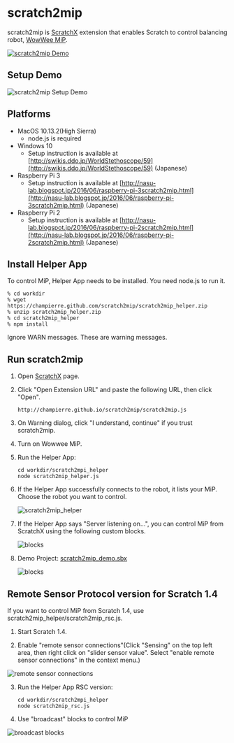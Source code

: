 # scratch2mip

scratch2mip is [ScratchX](http://scratchx.org/) extension that enables Scratch to control balancing robot, [WowWee MiP](http://wowwee.com/mip/).

[![scratch2mip Demo](http://champierre.github.io/scratch2mip/images/scratch2mip.gif?201610022307)](https://youtu.be/sXMXr9e-npw)

## Setup Demo

![scratch2mip Setup Demo](http://champierre.github.io/scratch2mip/images/scratch2mip_setup.gif?201802040015)

## Platforms

- MacOS 10.13.2(High Sierra)
  - node.js is required
- Windows 10
	- Setup instruction is available at [http://swikis.ddo.jp/WorldStethoscope/59](http://swikis.ddo.jp/WorldStethoscope/59) (Japanese)
- Raspberry Pi 3
  - Setup instruction is available at [http://nasu-lab.blogspot.jp/2016/06/raspberry-pi-3scratch2mip.html](http://nasu-lab.blogspot.jp/2016/06/raspberry-pi-3scratch2mip.html) (Japanese)
- Raspberry Pi 2
  - Setup instruction is available at
  [http://nasu-lab.blogspot.jp/2016/06/raspberry-pi-2scratch2mip.html](http://nasu-lab.blogspot.jp/2016/06/raspberry-pi-2scratch2mip.html) (Japanese)

## Install Helper App

To control MiP, Helper App needs to be installed. You need node.js to run it.

```
% cd workdir
% wget https://champierre.github.com/scratch2mip/scratch2mip_helper.zip
% unzip scratch2mip_helper.zip
% cd scratch2mip_helper
% npm install
```

Ignore WARN messages. These are warning messages.

## Run scratch2mip

1. Open [ScratchX](http://scratchx.org/) page.
2. Click "Open Extension URL" and paste the following URL, then click "Open".

	```
	http://champierre.github.io/scratch2mip/scratch2mip.js
	```
3. On Warning dialog, click "I understand, continue" if you trust scratch2mip.
4. Turn on Wowwee MiP.
5. Run the Helper App:

	```
	cd workdir/scratch2mpi_helper
	node scratch2mip_helper.js
	```
6. If the Helper App successfully connects to the robot, it lists your MiP. Choose the robot you want to control.

	![scratch2mip_helper](http://champierre.github.io/scratch2mip/images/scratch2mip_helper.png)
7. If the Helper App says "Server listening on...", you can control MiP from ScratchX using the following custom blocks.

	![blocks](http://champierre.github.io/scratch2mip/images/blocks.png?201605300033)

8. Demo Project: [scratch2mip_demo.sbx](http://champierre.github.io/scratch2mip/scratch2mip_demo.sbx)

	![blocks](http://champierre.github.io/scratch2mip/images/mip_square.png)

## Remote Sensor Protocol version for Scratch 1.4

If you want to control MiP from Scratch 1.4, use scratch2mip_helper/scratch2mip_rsc.js.

1. Start Scratch 1.4.

2. Enable "remote sensor connections"(Click "Sensing" on the top left area, then right click on "slider sensor value". Select "enable remote sensor connections" in the context menu.)

  ![remote sensor connections](http://champierre.github.io/scratch2mip/images/rsc.png)

3. Run the Helper App RSC version:

	```
	cd workdir/scratch2mpi_helper
	node scratch2mip_rsc.js
	```

4. Use "broadcast" blocks to control MiP

  ![broadcast blocks](http://champierre.github.io/scratch2mip/images/broadcast_blocks.png)
